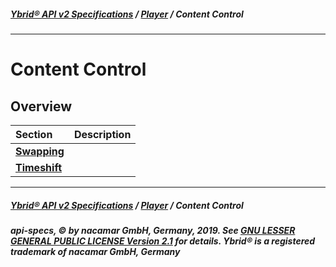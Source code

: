 ##### [**Ybrid® API v2 Specifications**](../../) / [**Player**](../) / Content Control
---

# Content Control

## Overview

Section | Description
:------ | :----------
[**Swapping**](swapping) | 
[**Timeshift**](timeshift) | 


---
##### [**Ybrid® API v2 Specifications**](../../) / [**Player**](../) / Content Control
##### api-specs, © by nacamar GmbH, Germany, 2019. See [GNU LESSER GENERAL PUBLIC LICENSE Version 2.1](/LICENSE) for details. Ybrid® is a registered trademark of nacamar GmbH, Germany 
